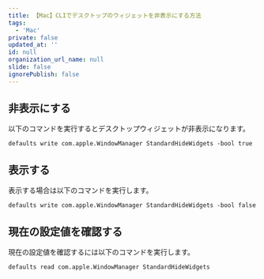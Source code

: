 ```yaml
---
title: 【Mac】CLIでデスクトップのウィジェットを非表示にする方法
tags:
  - 'Mac'
private: false
updated_at: ''
id: null
organization_url_name: null
slide: false
ignorePublish: false
---
```

## 非表示にする

以下のコマンドを実行するとデスクトップウィジェットが非表示になります。

```shell
defaults write com.apple.WindowManager StandardHideWidgets -bool true
```

## 表示する

表示する場合は以下のコマンドを実行します。

```shell
defaults write com.apple.WindowManager StandardHideWidgets -bool false
```

## 現在の設定値を確認する

現在の設定値を確認するには以下のコマンドを実行します。

```shell
defaults read com.apple.WindowManager StandardHideWidgets
```
